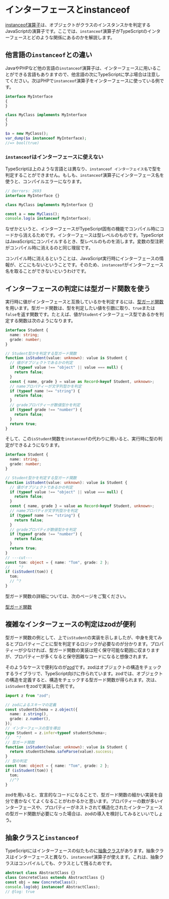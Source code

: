 # インターフェースとinstanceof

[instanceof演算子](../class/instanceof-operator.md)は、オブジェクトがクラスのインスタンスかを判定するJavaScriptの演算子です。ここでは、`instanceof`演算子がTypeScriptのインターフェースとどのような関係にあるのかを解説します。

## 他言語の`instanceof`との違い

JavaやPHPなど他の言語の`instanceof`演算子は、インターフェースに用いることができる言語もありますので、他言語の次にTypeScriptに学ぶ場合は注意してください。次はPHPで`instanceof`演算子をインターフェースに使っている例です。

```php title="PHPのinstanceof演算子の例"
interface MyInterface
{
}

class MyClass implements MyInterface
{
}

$a = new MyClass();
var_dump($a instanceof MyInterface);
//=> bool(true)
```

### `instanceof`はインターフェースに使えない

TypeScriptは上のような言語とは異なり、`instanceof インターフェイス名`で型を判定することができません。もしも、`instanceof`演算子にインターフェース名を使うと、コンパイルエラーになります。

```ts twoslash title="TypeScriptでinstanceof演算子を使うとコンパイルエラーになる例"
// @errors: 2693
interface MyInterface {}

class MyClass implements MyInterface {}

const a = new MyClass();
console.log(a instanceof MyInterface);
```

なぜかというと、インターフェースがTypeScript固有の機能でコンパイル時にコードから消えるためです。インターフェースは型レベルのものです。TypeScriptはJavaScriptにコンパイルするとき、型レベルのものを消します。変数の型注釈がコンパイル時に消えるのと同じ理屈です。

コンパイル時に消えるということは、JavaScript実行時にインターフェースの情報が、どこにもないということです。そのため、`instanceof`がインターフェース名を取ることができないというわけです。

## インターフェースの判定には型ガード関数を使う

実行時に値がインターフェースと互換しているかを判定するには、[型ガード関数](../../functions/type-guard-functions.md)を用います。型ガード関数は、型を判定したい値を引数に取り、`true`または`false`を返す関数です。たとえば、値が`Student`インターフェース型であるかを判定する関数は次のようになります。

```ts twoslash
interface Student {
  name: string;
  grade: number;
}

// Student型かを判定する型ガード関数
function isStudent(value: unknown): value is Student {
  // 値がオブジェクトであるかの判定
  if (typeof value !== "object" || value === null) {
    return false;
  }
  const { name, grade } = value as Record<keyof Student, unknown>;
  // nameプロパティーが文字列型かを判定
  if (typeof name !== "string") {
    return false;
  }
  // gradeプロパティーが数値型かを判定
  if (typeof grade !== "number") {
    return false;
  }
  return true;
}
```

そして、この`isStudent`関数を`instanceof`の代わりに用いると、実行時に型の判定ができるようになります。

```ts twoslash
interface Student {
  name: string;
  grade: number;
}

// Student型かを判定する型ガード関数
function isStudent(value: unknown): value is Student {
  // 値がオブジェクトであるかの判定
  if (typeof value !== "object" || value === null) {
    return false;
  }
  const { name, grade } = value as Record<keyof Student, unknown>;
  // nameプロパティが文字列型かを判定
  if (typeof name !== "string") {
    return false;
  }
  // gradeプロパティが数値型かを判定
  if (typeof grade !== "number") {
    return false;
  }
  return true;
}
// ---cut---
const tom: object = { name: "Tom", grade: 2 };
//    ^?
if (isStudent(tom)) {
  tom;
  // ^?
}
```

型ガード関数の詳細については、次のページをご覧ください。

[型ガード関数](../../functions/type-guard-functions.md)

## 複雑なインターフェースの判定はzodが便利

型ガード関数の例として、上で`isStudent`の実装を示しましたが、中身を見てみるとプロパティーごとに型を判定するロジックが必要なのが分かります。プロパティーが少なければ、型ガード関数の実装は短く保守可能な範囲に収まりますが、プロパティーが多くなると保守困難なコードになると想像されます。

そのようなケースで便利なのが[zod](https://zod.dev/)です。zodはオブジェクトの構造をチェックするライブラリで、TypeScript向けに作られています。zodでは、オブジェクトの構造を定義すると、構造をチェックする型ガード関数が得られます。次は、`isStudent`をzodで実装した例です。

```ts twoslash
import z from "zod";

// zodによるスキーマの定義
const studentSchema = z.object({
  name: z.string(),
  grade: z.number(),
});
// インターフェースの型を導出
type Student = z.infer<typeof studentSchema>;
//   ^?
// 型ガード関数
function isStudent(value: unknown): value is Student {
  return studentSchema.safeParse(value).success;
}
// 型の判定
const tom: object = { name: "Tom", grade: 2 };
if (isStudent(tom)) {
  tom;
  //^?
}
```

zodを用いると、宣言的なコードになることで、型ガード関数の細かい実装を自分で書かなくてよくなることがわかるかと思います。プロパティーの数が多いインターフェースや、プロパティーがネストされて構造化されたインターフェースの型ガード関数が必要になった場合は、zodの導入を検討してみるといいでしょう。

## 抽象クラスと`instanceof`

TypeScriptにはインターフェースの似たものに[抽象クラス](./../class/abstract-class.md)があります。抽象クラスはインターフェースと異なり、`instanceof`演算子が使えます。これは、抽象クラスはコンパイルしても、クラスとして残るためです。

```ts twoslash
abstract class AbstractClass {}
class ConcreteClass extends AbstractClass {}
const obj = new ConcreteClass();
console.log(obj instanceof AbstractClass);
// @log: true
```

